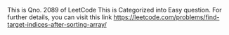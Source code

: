 This is Qno. 2089 of LeetCode
This is Categorized into Easy question.
For further details, you can visit this link https://leetcode.com/problems/find-target-indices-after-sorting-array/